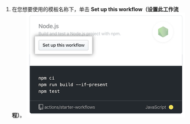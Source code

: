1. 在您想要使用的模板名称下，单击 **Set up this workflow（设置此工作流程）**。 ![Node.js 模板建议](/assets/images/help/repository/actions-recommended-workflow-template.png)
